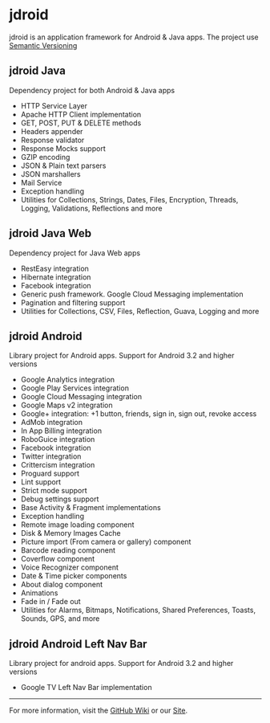 jdroid
======

jdroid is an application framework for Android & Java apps. The project use [Semantic Versioning][3]

jdroid Java
-----------
Dependency project for both Android & Java apps
* HTTP Service Layer
 * Apache HTTP Client implementation
 * GET, POST, PUT & DELETE methods
 * Headers appender
 * Response validator
 * Response Mocks support
 * GZIP encoding
* JSON & Plain text parsers
* JSON marshallers
* Mail Service
* Exception handling
* Utilities for Collections, Strings, Dates, Files, Encryption, Threads, Logging, Validations, Reflections and more

jdroid Java Web
---------------
Dependency project for Java Web apps 
* RestEasy integration
* Hibernate integration
* Facebook integration
* Generic push framework. Google Cloud Messaging implementation
* Pagination and filtering support
* Utilities for Collections, CSV, Files, Reflection, Guava, Logging and more

jdroid Android
--------------
Library project for Android apps. Support for Android 3.2 and higher versions
* Google Analytics integration
* Google Play Services integration
 * Google Cloud Messaging integration
 * Google Maps v2 integration
 * Google+ integration: +1 button, friends, sign in, sign out, revoke access
* AdMob integration
* In App Billing integration
* RoboGuice integration
* Facebook integration
* Twitter integration
* Crittercism integration
* Proguard support
* Lint support
* Strict mode support
* Debug settings support
* Base Activity & Fragment implementations
* Exception handling
* Remote image loading component
* Disk & Memory Images Cache
* Picture import (From camera or gallery) component
* Barcode reading component
* Coverflow component
* Voice Recognizer component
* Date & Time picker components
* About dialog component
* Animations
 * Fade in / Fade out
* Utilities for Alarms, Bitmaps, Notifications, Shared Preferences, Toasts, Sounds, GPS, and more

jdroid Android Left Nav Bar
--------------
Library project for android apps. Support for Android 3.2 and higher versions
* Google TV Left Nav Bar implementation

--------------
For more information, visit the [GitHub Wiki][1] or our [Site][2].

[1]: https://github.com/maxirosson/jdroid/wiki
[2]: http://maxirosson.github.com/jdroid/
[3]: http://semver.org/
